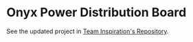 # Onyx Power Distribution Board 

See the updated project in [Team Inspiration's Repository](https://github.com/InspirationRobotics/PowerDist). 